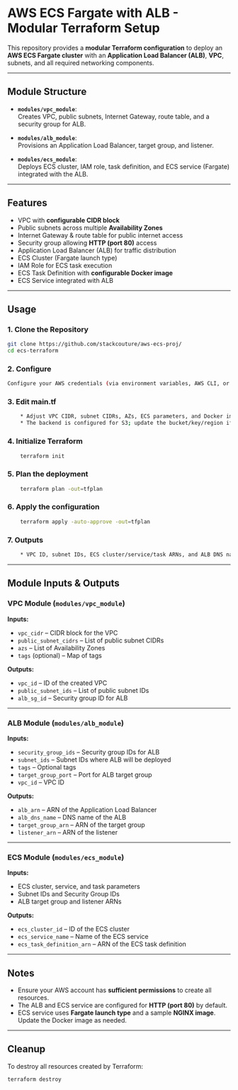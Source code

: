 # AWS ECS Fargate with ALB - Modular Terraform Setup

This repository provides a **modular Terraform configuration** to deploy an **AWS ECS Fargate cluster** with an **Application Load Balancer (ALB)**, **VPC**, subnets, and all required networking components.

---

## Module Structure

- **`modules/vpc_module`**:  
  Creates VPC, public subnets, Internet Gateway, route table, and a security group for ALB.

- **`modules/alb_module`**:  
  Provisions an Application Load Balancer, target group, and listener.

- **`modules/ecs_module`**:  
  Deploys ECS cluster, IAM role, task definition, and ECS service (Fargate) integrated with the ALB.

---

## Features

- VPC with **configurable CIDR block**  
- Public subnets across multiple **Availability Zones**  
- Internet Gateway & route table for public internet access  
- Security group allowing **HTTP (port 80)** access  
- Application Load Balancer (ALB) for traffic distribution  
- ECS Cluster (Fargate launch type)  
- IAM Role for ECS task execution  
- ECS Task Definition with **configurable Docker image**  
- ECS Service integrated with ALB  

---

## Usage

### 1. Clone the Repository
```bash
git clone https://github.com/stackcouture/aws-ecs-proj/
cd ecs-terraform
```

### 2. Configure 
```bash
Configure your AWS credentials (via environment variables, AWS CLI, or shared credentials file).
```
### 3. Edit main.tf
```bash 
    * Adjust VPC CIDR, subnet CIDRs, AZs, ECS parameters, and Docker image as needed.
    * The backend is configured for S3; update the bucket/key/region if required.
```
### 4. Initialize Terraform
```bash 
    terraform init
```
### 5. Plan the deployment
```bash 
    terraform plan -out=tfplan
```
### 6. Apply the configuration
```bash 
    terraform apply -auto-approve -out=tfplan
```
### 7. Outputs
```bash 
    * VPC ID, subnet IDs, ECS cluster/service/task ARNs, and ALB DNS name will be displayed after   apply.
```
---

## Module Inputs & Outputs

### **VPC Module (`modules/vpc_module`)**
**Inputs:**
- `vpc_cidr` – CIDR block for the VPC  
- `public_subnet_cidrs` – List of public subnet CIDRs  
- `azs` – List of Availability Zones  
- `tags` (optional) – Map of tags  

**Outputs:**
- `vpc_id` – ID of the created VPC  
- `public_subnet_ids` – List of public subnet IDs  
- `alb_sg_id` – Security group ID for ALB  

---

### **ALB Module (`modules/alb_module`)**
**Inputs:**
- `security_group_ids` – Security group IDs for ALB  
- `subnet_ids` – Subnet IDs where ALB will be deployed  
- `tags` – Optional tags  
- `target_group_port` – Port for ALB target group  
- `vpc_id` – VPC ID  

**Outputs:**
- `alb_arn` – ARN of the Application Load Balancer  
- `alb_dns_name` – DNS name of the ALB  
- `target_group_arn` – ARN of the target group  
- `listener_arn` – ARN of the listener  

---

### **ECS Module (`modules/ecs_module`)**
**Inputs:**
- ECS cluster, service, and task parameters  
- Subnet IDs and Security Group IDs  
- ALB target group and listener ARNs  

**Outputs:**
- `ecs_cluster_id` – ID of the ECS cluster  
- `ecs_service_name` – Name of the ECS service  
- `ecs_task_definition_arn` – ARN of the ECS task definition  

---

## Notes
- Ensure your AWS account has **sufficient permissions** to create all resources.  
- The ALB and ECS service are configured for **HTTP (port 80)** by default.  
- ECS service uses **Fargate launch type** and a sample **NGINX image**. Update the Docker image as needed.  

---

## Cleanup
To destroy all resources created by Terraform:

```bash
terraform destroy









